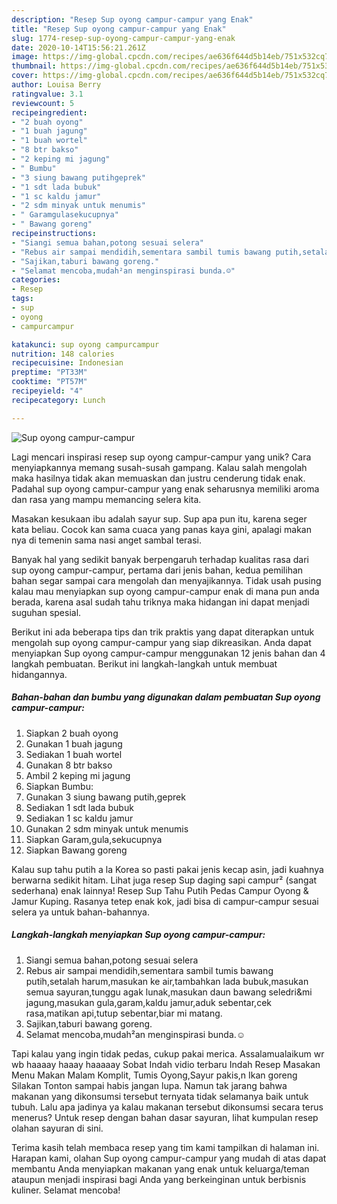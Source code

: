 ```yaml
---
description: "Resep Sup oyong campur-campur yang Enak"
title: "Resep Sup oyong campur-campur yang Enak"
slug: 1774-resep-sup-oyong-campur-campur-yang-enak
date: 2020-10-14T15:56:21.261Z
image: https://img-global.cpcdn.com/recipes/ae636f644d5b14eb/751x532cq70/sup-oyong-campur-campur-foto-resep-utama.jpg
thumbnail: https://img-global.cpcdn.com/recipes/ae636f644d5b14eb/751x532cq70/sup-oyong-campur-campur-foto-resep-utama.jpg
cover: https://img-global.cpcdn.com/recipes/ae636f644d5b14eb/751x532cq70/sup-oyong-campur-campur-foto-resep-utama.jpg
author: Louisa Berry
ratingvalue: 3.1
reviewcount: 5
recipeingredient:
- "2 buah oyong"
- "1 buah jagung"
- "1 buah wortel"
- "8 btr bakso"
- "2 keping mi jagung"
- " Bumbu"
- "3 siung bawang putihgeprek"
- "1 sdt lada bubuk"
- "1 sc kaldu jamur"
- "2 sdm minyak untuk menumis"
- " Garamgulasekucupnya"
- " Bawang goreng"
recipeinstructions:
- "Siangi semua bahan,potong sesuai selera"
- "Rebus air sampai mendidih,sementara sambil tumis bawang putih,setalah harum,masukan ke air,tambahkan lada bubuk,masukan semua sayuran,tunggu agak lunak,masukan daun bawang seledri&amp;mi jagung,masukan gula,garam,kaldu jamur,aduk sebentar,cek rasa,matikan api,tutup sebentar,biar mi matang."
- "Sajikan,taburi bawang goreng."
- "Selamat mencoba,mudah²an menginspirasi bunda.☺️"
categories:
- Resep
tags:
- sup
- oyong
- campurcampur

katakunci: sup oyong campurcampur 
nutrition: 148 calories
recipecuisine: Indonesian
preptime: "PT33M"
cooktime: "PT57M"
recipeyield: "4"
recipecategory: Lunch

---
```



![Sup oyong campur-campur](https://img-global.cpcdn.com/recipes/ae636f644d5b14eb/751x532cq70/sup-oyong-campur-campur-foto-resep-utama.jpg)

Lagi mencari inspirasi resep sup oyong campur-campur yang unik? Cara menyiapkannya memang susah-susah gampang. Kalau salah mengolah maka hasilnya tidak akan memuaskan dan justru cenderung tidak enak. Padahal sup oyong campur-campur yang enak seharusnya memiliki aroma dan rasa yang mampu memancing selera kita.

Masakan kesukaan ibu adalah sayur sup. Sup apa pun itu, karena seger kata beliau. Cocok kan sama cuaca yang panas kaya gini, apalagi makan nya di temenin sama nasi anget sambal terasi.

Banyak hal yang sedikit banyak berpengaruh terhadap kualitas rasa dari sup oyong campur-campur, pertama dari jenis bahan, kedua pemilihan bahan segar sampai cara mengolah dan menyajikannya. Tidak usah pusing kalau mau menyiapkan sup oyong campur-campur enak di mana pun anda berada, karena asal sudah tahu triknya maka hidangan ini dapat menjadi suguhan spesial.


Berikut ini ada beberapa tips dan trik praktis yang dapat diterapkan untuk mengolah sup oyong campur-campur yang siap dikreasikan. Anda dapat menyiapkan Sup oyong campur-campur menggunakan 12 jenis bahan dan 4 langkah pembuatan. Berikut ini langkah-langkah untuk membuat hidangannya.

<!--inarticleads1-->

##### Bahan-bahan dan bumbu yang digunakan dalam pembuatan Sup oyong campur-campur:

1. Siapkan 2 buah oyong
1. Gunakan 1 buah jagung
1. Sediakan 1 buah wortel
1. Gunakan 8 btr bakso
1. Ambil 2 keping mi jagung
1. Siapkan  Bumbu:
1. Gunakan 3 siung bawang putih,geprek
1. Sediakan 1 sdt lada bubuk
1. Sediakan 1 sc kaldu jamur
1. Gunakan 2 sdm minyak untuk menumis
1. Siapkan  Garam,gula,sekucupnya
1. Siapkan  Bawang goreng


Kalau sup tahu putih a la Korea so pasti pakai jenis kecap asin, jadi kuahnya berwarna sedikit hitam. Lihat juga resep Sup daging sapi campur² (sangat sederhana) enak lainnya! Resep Sup Tahu Putih Pedas Campur Oyong &amp; Jamur Kuping. Rasanya tetep enak kok, jadi bisa di campur-campur sesuai selera ya untuk bahan-bahannya. 

<!--inarticleads2-->

##### Langkah-langkah menyiapkan Sup oyong campur-campur:

1. Siangi semua bahan,potong sesuai selera
1. Rebus air sampai mendidih,sementara sambil tumis bawang putih,setalah harum,masukan ke air,tambahkan lada bubuk,masukan semua sayuran,tunggu agak lunak,masukan daun bawang seledri&amp;mi jagung,masukan gula,garam,kaldu jamur,aduk sebentar,cek rasa,matikan api,tutup sebentar,biar mi matang.
1. Sajikan,taburi bawang goreng.
1. Selamat mencoba,mudah²an menginspirasi bunda.☺️


Tapi kalau yang ingin tidak pedas, cukup pakai merica. Assalamualaikum wr wb haaaay haaay haaaaay Sobat Indah vidio terbaru Indah Resep Masakan Menu Makan Malam Komplit, Tumis Oyong,Sayur pakis,n Ikan goreng Silakan Tonton sampai habis jangan lupa. Namun tak jarang bahwa makanan yang dikonsumsi tersebut ternyata tidak selamanya baik untuk tubuh. Lalu apa jadinya ya kalau makanan tersebut dikonsumsi secara terus menerus? Untuk resep dengan bahan dasar sayuran, lihat kumpulan resep olahan sayuran di sini. 

Terima kasih telah membaca resep yang tim kami tampilkan di halaman ini. Harapan kami, olahan Sup oyong campur-campur yang mudah di atas dapat membantu Anda menyiapkan makanan yang enak untuk keluarga/teman ataupun menjadi inspirasi bagi Anda yang berkeinginan untuk berbisnis kuliner. Selamat mencoba!
